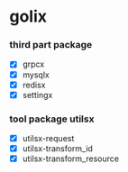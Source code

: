 # golix

### third part package
- [x] grpcx
- [x] mysqlx
- [x] redisx
- [x] settingx

### tool package utilsx
- [x] utilsx-request
- [x] utilsx-transform_id
- [x] utilsx-transform_resource